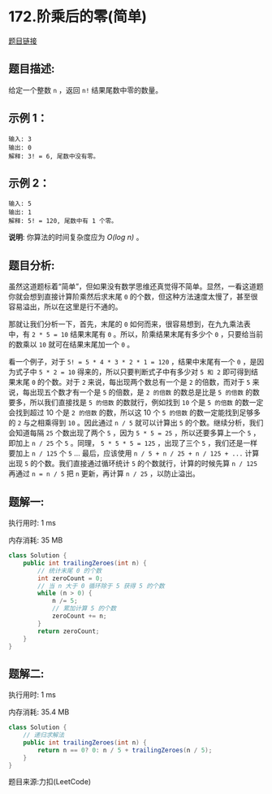 # 172.阶乘后的零(简单)

[题目链接](https://leetcode-cn.com/problems/factorial-trailing-zeroes/)

## 题目描述:

给定一个整数 `n` ，返回 `n!` 结果尾数中零的数量。

## 示例 1：

```
输入: 3
输出: 0
解释: 3! = 6, 尾数中没有零。
```

## 示例 2：

```
输入: 5
输出: 1
解释: 5! = 120, 尾数中有 1 个零。
```

**说明**: 你算法的时间复杂度应为 *O(log n)* 。

## 题目分析:

虽然这道题标着“简单”，但如果没有数学思维还真觉得不简单。显然，一看这道题你就会想到直接计算阶乘然后求末尾 `0` 的个数，但这种方法速度太慢了，甚至很容易溢出，所以在这里是行不通的。

那就让我们分析一下，首先，末尾的 `0` 如何而来，很容易想到，在九九乘法表中，有 `2 * 5 = 10` 结果末尾有 `0` 。所以，阶乘结果末尾有多少个 `0` ，只要给当前的数乘以 `10` 就可在结果末尾加一个 `0` 。

看一个例子，对于 `5! = 5 * 4 * 3 * 2 * 1 = 120` ，结果中末尾有一个 `0` ，是因为式子中 `5 * 2 = 10` 得来的，所以只要判断式子中有多少对 `5 和 2` 即可得到结果末尾 `0` 的个数。对于 `2` 来说，每出现两个数总有一个是 `2` 的倍数，而对于 `5` 来说，每出现五个数才有一个是 `5` 的倍数，是 `2 的倍数` 的数总是比是 `5 的倍数` 的数要多，所以我们直接找是 `5 的倍数` 的数就行，例如找到 `10` 个是 `5 的倍数` 的数一定会找到超过 10 个是 `2 的倍数` 的数，所以这 10 个 `5 的倍数` 的数一定能找到足够多的 `2` 与之相乘得到 `10` 。因此通过 `n / 5` 就可以计算出 `5` 的个数。继续分析，我们会知道每隔 `25` 个数出现了两个 `5` ，因为 `5 * 5 = 25` ，所以还要多算上一个 `5` ，即加上 `n / 25` 个 `5` 。同理， `5 * 5 * 5 = 125` ，出现了三个 `5` ，我们还是一样要加上 `n / 125` 个 `5` ... 最后，应该使用 `n / 5 + n / 25 + n / 125 + ...` 计算出现 `5` 的个数。我们直接通过循环统计 `5` 的个数就行，计算的时候先算 `n / 125` 再通过 `n = n / 5` 把 `n` 更新，再计算 `n / 25` ，以防止溢出。

## 题解一:

执行用时: 1 ms

内存消耗: 35 MB

```java
class Solution {
    public int trailingZeroes(int n) {
        // 统计末尾 0 的个数
        int zeroCount = 0;
        // 当 n 大于 0 循环除于 5 获得 5 的个数
        while (n > 0) {
            n /= 5;
            // 累加计算 5 的个数
            zeroCount += n;
        }
        return zeroCount;
    }
}
```

## 题解二:

执行用时: 1 ms

内存消耗: 35.4 MB

```java
class Solution {
    // 递归求解法
    public int trailingZeroes(int n) {
        return n == 0? 0: n / 5 + trailingZeroes(n / 5);
    }
}
```

题目来源:力扣(LeetCode)
